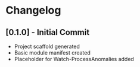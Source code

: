 # Changelog

## [0.1.0] - Initial Commit
- Project scaffold generated
- Basic module manifest created
- Placeholder for Watch-ProcessAnomalies added

